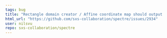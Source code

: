 ```yaml
---
tags: bug
title: "Rectangle domain creator / Affine coordinate map should output error instead of FPE for invalid input"
html_url: "https://github.com/sxs-collaboration/spectre/issues/2934"
user: nilsvu
repo: sxs-collaboration/spectre
---
```


